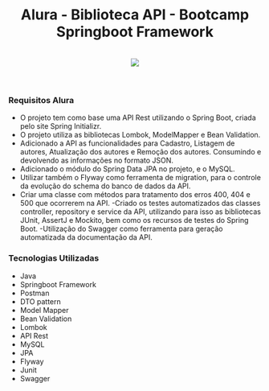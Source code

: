  <h1 align="center">
    Alura - Biblioteca API - Bootcamp Springboot Framework
</h1> 
<br>
<div align="center">
 <img src="https://i.imgur.com/ratBi0u.jpg"/>
</div>
<br>
<br>

### Requisitos Alura

- O projeto tem como base uma API Rest utilizando o Spring Boot, criada pelo site Spring Initializr.
- O projeto utiliza as bibliotecas Lombok, ModelMapper e Bean Validation.
- Adicionado a API as funcionalidades para Cadastro, Listagem de autores, Atualização dos autores e Remoção dos autores. Consumindo e devolvendo as informações no formato JSON.
- Adicionado o módulo do Spring Data JPA no projeto, e o MySQL.
- Utilizar também o Flyway como ferramenta de migration, para o controle da evolução do schema do banco de dados da API.
- Criar uma classe com métodos para tratamento dos erros 400, 404 e 500 que ocorrerem na API.
-Criado os testes automatizados das classes controller, repository e service da API, utilizando para isso as bibliotecas JUnit, AssertJ e Mockito, bem como os recursos de testes do Spring Boot.
-Utilização do Swagger como ferramenta para geração automatizada da documentação da API.


### Tecnologias Utilizadas

- Java
- Springboot Framework
- Postman
- DTO pattern
- Model Mapper
- Bean Validation
- Lombok
- API Rest
- MySQL
- JPA
- Flyway
- Junit
- Swagger
